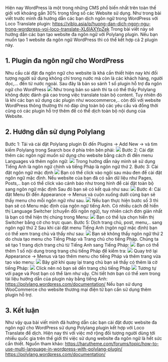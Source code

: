 Hiện nay WordPress là một trong những CMS phổ biến nhất trên toàn thế giới với khoảng gần 30% trong tổng số các Website sử dụng.
Như trong bài viết trước mình đã hướng dẫn các bạn dịch ngôn ngữ trong WordPress với Loco Translate plugin:
https://viblo.asia/p/huong-dan-dich-ngon-ngu-trong-wordpress-voi-loco-translate-XL6lAXYpZek
Trong bài viết này sẽ hướng dẫn các bạn tạo website đa ngôn ngữ với Polylang plugin. Nếu bạn muốn tạo 1 website đa ngôn ngữ WordPress thì có thể kết hợp cả 2 plugin này.
## 1. Plugin đa ngôn ngữ cho WordPress
Nhu cầu cài đặt đa ngôn ngữ cho website là khá cần thiết hiện nay khi đối tượng người sử dụng không chỉ trong nước mà còn là các khách hàng, người đọc,... đến từ nước ngoài.
Sau đây là bản so sánh 1 số plugin hỗ trợ đa ngôn ngữ cho WordPress
![](https://images.viblo.asia/3e7d95d0-ded8-4f12-a733-ef3758e5b5ff.png)
Như trong bản so sánh thì ta có thể thấy Polylang không được đánh giá cao trong việc translate toàn bộ content. Tuy nhiên đó là khi các bạn sử dụng các plugin như woocommerce,.. còn đối với website WordPress thông thường thì nó đáp ứng toàn bộ các yêu cầu và đồng thời cũng có các plugin hỗ trợ thêm để có thể dịch toàn bộ nội dung của Website.
## 2. Hướng dẫn sử dụng Polylang
Bước 1: Tải và cài đặt Polylang plugin
Đi đến Plugins -> Add New -> và tìm kiếm Polylang trong Search box ở phía trên bên phải:
![](https://images.viblo.asia/3b727d91-195c-45c1-aad2-71b868a2b36f.png)
Bước 2: Cài đặt thêm các ngôn ngữ muốn sử dụng cho website bằng cách đi đến menu Languages và thêm ngôn ngữ:
![](https://images.viblo.asia/bffdd19e-0268-4e58-806e-e518c6ef4200.png)
Trong hướng dẫn này mình sẽ sử dụng Tiếng Anh là ngôn ngữ chính và tiếng Pháp là ngôn ngữ thứ 2.
Bước 3: Cài đặt ngôn ngữ mặc định
![](https://images.viblo.asia/dfc53fc9-a064-41ed-b093-47eef01b57ac.png)
Bạn có thể click vào ngôi sau màu đen để cài đặt ngôn ngữ mặc định. Nếu website của bạn đã có sẵn dữ liệu như Pages, Posts,.. bạn có thể click vào cảnh báo như trong hình để cài đặt toàn bộ sang ngôn ngữ mặc định
Sau đó bạn sẽ có kết quả như sau:
![](https://images.viblo.asia/5da4fffc-dd09-4482-b3e3-6dd55937de81.png)
Bước 4: Cài đặt Menu
Đi đến Appearance -> Menus và cuộn xuống dưới cùng bạn sẽ thấy menu cho mỗi ngôn ngữ như sau.
![](https://images.viblo.asia/3f80837a-cffe-48a1-9d32-f645f9367c1e.png)
Nếu bạn thực hiện bước số 3 thì bạn sẽ có Menu mặc định của ngôn ngữ tiếng Anh.
Có nhiều cách để hiển thị Language Switcher (chuyển đổi ngôn ngữ), tuy nhiên cách đơn giản nhất là bạn có thể hiện thị chúng trong Menu:
![](https://images.viblo.asia/87f1e654-4d58-4051-84bf-b6e52ac801ec.png)
Bạn có thể lựa chọn hiển thị Switcher bằng cờ cho trực quan.
Bước 5: Dịch trang chủ, post, menu,.. sang ngôn ngữ thứ 2
Sau khi cài đặt menu Tiếng Anh (ngôn ngữ mặc định) bạn có thể xem trang chủ và thấy như sau:
![](https://images.viblo.asia/d4a28332-bfb1-47fd-966e-55004d52cb2f.png)
Bạn sẽ không thấy ngôn ngữ thứ 2 do chưa tạo menu cho Tiếng Pháp và Trang chủ cho tiếng Pháp.
Chúng ta sẽ tạo 1 trang dịch trang chủ từ Tiếng Anh sang Tiếng Pháp:
![](https://images.viblo.asia/394d5e7e-afdc-4a8f-8228-a2a7018cc0f2.png)
Bạn có thể thêm 1 số nội dung trong trang chủ tiếng Pháp để kiểm tra:
![](https://images.viblo.asia/63886970-38db-488d-ba5e-3a0dcfd4ff94.png)
Quay trở lại Appearance -> Menus và tạo thêm menu cho tiếng Pháp và thêm trang vừa tạo vào menu:
![](https://images.viblo.asia/c6e251de-641b-4a7e-ab42-7f216e752af0.png)
Bây giờ khi quay lại trang chủ bạn sẽ thấy có thêm lá cờ tiếng Pháp:
![](https://images.viblo.asia/45d5a595-5d9c-49d5-bcfe-4ca5915baf50.jpg)
Click nên nó bạn sẽ dến trang chủ tiếng Pháp
![](https://images.viblo.asia/2c12d43b-4d18-4f3a-b5b5-e24ba1e39b0c.png)
Tương tự với page và Post bạn có thể làm như vậy. Chi tiết hơn bạn có thể xem trong tài liệu hướng dẫn của plugin này bằng tiếng Anh:
https://polylang.wordpress.com/documentation/
Nếu bạn sử dụng WooCommerce cho website thương mại điện tử bạn cần sử dụng thêm plugin hỗ trợ.
## 3. Kết luận
Như vậy qua bài viết  mình đã hướng dẫn các bạn cài đặt được website đa ngôn ngữ cho WordPress sử dụng Polylang plugin kết hợp với Loco Translate để dịch. Hiện nay thì với việc mở rộng đối tượng người dùng tới nhiều quốc gia trên thế giới thì việc sử dụng website đa ngôn ngữ là hết sức cần thiết.
Nguồn tham khảo: 
https://harutheme.com/forums/topic/how-to-use-multi-language-in-wordpress-with-polylang-plugin/
https://polylang.wordpress.com/documentation/
